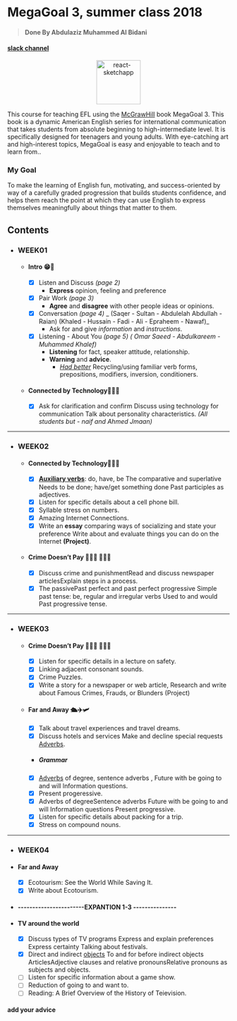 # MegaGoal 3, summer class 2018
> #### Done By Abdulaziz Muhammed Al Bidani

#### [slack channel](https://schoolaqiq.slack.com/messages/DBE86C015/)

<div align="center">
  <img alt="react-sketchapp" src="http://ancosanvcc.com/wp/wp-content/uploads/2015/12/head-love-learning.png" style="max-height:163px; width:100; height: auto; max-width:100%" />
</div>


This course for teaching EFL using the [McGrawHill](https://www.mheducation.com/) book MegaGoal 3. This book is a dynamic American English series for international communication that takes students from absolute beginning to high-intermediate level. It is specifically designed for teenagers and young adults. With eye-catching art and high-interest topics, MegaGoal is easy and enjoyable to teach and to learn from..

### My Goal
To make the learning of English fun, motivating, and success-oriented by way of a carefully graded progression that builds students confidence, and helps them reach the point at which they can use English to express themselves meaningfully about things that matter to them.

## Contents
* ### WEEK01
  * #### Intro 😁🎉
    - [x] Listen and Discuss   _(page 2)_
      - **Express** opinion, feeling and preference
    - [x] Pair Work   _(page 3)_
      - **Agree** and **disagree** with other people ideas or opinions.
    - [x] Conversation   _(page 4)_ _ (Saqer - Sultan - Abdulelah Abdullah - Raian) (Khaled - Hussain - Fadi - Ali - Epraheem - Nawaf)_
      - Ask for and give *information* and *instructions*.
    * [x] Listening - About You   _(page 5)_ _( Omar Saeed - Abdulkareem - Muhammed Khalef)_
      - **Listening** for fact, speaker attitude, relationship.
      - **Warning** and **advice**.
        - [*Had better*](https://en.wikipedia.org/wiki/English_modal_verbs#ought) Recycling/using familiar verb forms, prepositions, modifiers, inversion, conditioners.
  * #### Connected by Technology👨🏻‍💻
    - [x] Ask for clarification and confirm Discuss using technology for communication Talk about personality characteristics.
    _(All students but - naif and Ahmed Jmaan)_
***
* ### WEEK02
  * #### Connected by Technology👨🏻‍💻
    - [x] [**Auxiliary verbs**](https://en.wikipedia.org/wiki/Auxiliary_verb): do, have, be The comparative and superlative Needs to be done; have/get something done Past participles as adjectives.
    - [x] Listen for specific details about a cell phone bill.
    - [x] Syllable stress on numbers.
    - [x] Amazing Internet Connections.
    - [x] Write an **essay** comparing ways of socializing and state your preference Write about and evaluate things you can do on the Internet **(Project)**.
  * #### Crime Doesn’t Pay 👨🏻‍✈️ 🕵🏻‍♂️
    - [x]  Discuss crime and punishmentRead and discuss newspaper articlesExplain steps in a process.
    - [x]  The passivePast perfect and past perfect progressive Simple past tense: be, regular and irregular verbs Used to and would Past progressive tense.
***
* ### WEEK03
  * #### Crime Doesn’t Pay 👨🏻‍✈️ 🕵🏻‍♂️
    - [x] Listen for specific details in a lecture on safety.
    - [x] Linking adjacent consonant sounds.
    - [x] Crime Puzzles.
    - [x] Write a story for a newspaper or web article, Research and write about Famous Crimes, Frauds, or Blunders (Project)

  * #### Far and Away 🛳✈️🛩
    - [x] Talk about travel experiences and travel dreams. 
    - [x] Discuss hotels and services Make and decline special requests [Adverbs](https://en.wikipedia.org/wiki/Adverb).
    * ##### _Grammar_
    - [x] [Adverbs](https://en.wikipedia.org/wiki/Adverb) of degree, sentence adverbs , Future with be going to and will lnformation questions.
    - [x] Present progeressive.
    - [x] Adverbs of degreeSentence adverbs Future with be going to and will Information questions Present progressive.
    - [x] Listen for specific details about packing for a trip.
    - [x] Stress on compound nouns.
 ***
 * ### WEEK04
  * #### Far and Away
    - [x] Ecotourism: See the World While Saving It.
    - [x] Write about Ecotourism.
  * #### -----------------------EXPANTION 1-3 ---------------
  * #### TV around the world
    - [x] Discuss types of TV programs Express and explain preferences Express certainty Talking about festivals.
    - [x] Direct and indirect [objects](https://en.wikipedia.org/wiki/Object_(grammar)) To and for before indirect objects ArticlesAdjective clauses and relative pronounsRelative pronouns as subjects and objects.
    -[ ] Listen for specific information about a game show.
    -[ ] Reduction of going to and want to.
    -[ ] Reading: A Brief Overview of the History of Teievision.

#### add your advice
